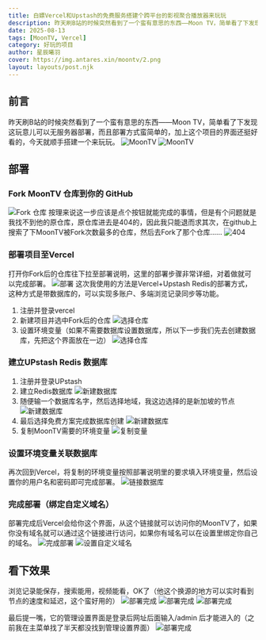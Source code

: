 ```yaml
---
title: 白嫖Vercel和Upstash的免费服务搭建个跨平台的影视聚合播放器来玩玩
description: 昨天刷B站的时候突然看到了一个蛮有意思的东西——Moon TV，简单看了下发现这玩意儿可以无服务器部署，而且部署方式蛮简单的，加上这个项目的界面还挺好看的，今天就顺手搭建一个来玩玩。
date: 2025-08-13
tags: [MoonTV, Vercel]
category: 好玩的项目
author: 星辰曦羽
cover: https://img.antares.xin/moontv/2.png
layout: layouts/post.njk
---
```

## 前言
昨天刷B站的时候突然看到了一个蛮有意思的东西——Moon TV，简单看了下发现这玩意儿可以无服务器部署，而且部署方式蛮简单的，加上这个项目的界面还挺好看的，今天就顺手搭建一个来玩玩。
![MoonTV](https://img.antares.xin/moontv/1.png)
![MoonTV](https://img.antares.xin/moontv/2.png)
## 部署
### Fork MoonTV 仓库到你的 GitHub
![Fork 仓库](https://img.antares.xin/moontv/15.png)
按理来说这一步应该是点个按钮就能完成的事情，但是有个问题就是我找不到他的原仓库，原仓库进去是404的，因此我只能退而求其次，在github上搜索了下MoonTV被Fork次数最多的仓库，然后去Fork了那个仓库……
![404](https://img.antares.xin/moontv/404.png)
### 部署项目至Vercel
打开你Fork后的仓库往下拉至部署说明，这里的部署步骤非常详细，对着做就可以完成部署。
![部署](https://img.antares.xin/moontv/3.png)
这次我使用的方法是Vercel+Upstash Redis的部署方式，这种方式是带数据库的，可以实现多账户、多端浏览记录同步等功能。
1. 注册并登录vercel
2. 新建项目并选中Fork后的仓库
![选择仓库](https://img.antares.xin/moontv/4.png)
3. 设置环境变量（如果不需要数据库设置数据库，所以下一步我们先去创建数据库，先把这个界面放在一边）
![选择仓库](https://img.antares.xin/moontv/16.png)
### 建立UPstash Redis 数据库
1. 注册并登录UPstash
2. 建立Redis数据库
![新建数据库](https://img.antares.xin/moontv/5.png)
3. 随便输一个数据库名字，然后选择地域，我这边选择的是新加坡的节点
![新建数据库](https://img.antares.xin/moontv/6.png)
4. 最后选择免费方案完成数据库创建
![新建数据库](https://img.antares.xin/moontv/7.png)
5. 复制MoonTV需要的环境变量
![复制变量](https://img.antares.xin/moontv/8.png)
### 设置环境变量关联数据库
再次回到Vercel，将复制的环境变量按照部署说明里的要求填入环境变量，然后设置你的用户名和密码即可完成部署。
![链接数据库](https://img.antares.xin/moontv/9.png)
### 完成部署（绑定自定义域名）
部署完成后Vercel会给你这个界面，从这个链接就可以访问你的MoonTV了，如果你没有域名就可以通过这个链接进行访问，如果你有域名可以在设置里绑定你自己的域名。
![完成部署](https://img.antares.xin/moontv/10.png)
![设置自定义域名](https://img.antares.xin/moontv/11.png)
## 看下效果
浏览记录能保存，搜索能用，视频能看，OK了（他这个换源的地方可以实时看到节点的速度和延迟，这个蛮好用的）
![部署完成](https://img.antares.xin/moontv/20.png)
![部署完成](https://img.antares.xin/moontv/21.png)
![部署完成](https://img.antares.xin/moontv/22.png)

最后提一嘴，它的管理设置界面是登录后网址后面输入/admin 后才能进入的（之前我在主菜单找了半天都没找到管理设置界面）
![部署完成](https://img.antares.xin/moontv/13.png)